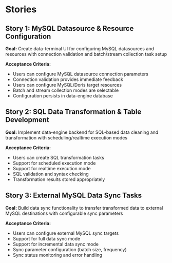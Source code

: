 # Stories

## Story 1: MySQL Datasource & Resource Configuration
**Goal:** Create data-terminal UI for configuring MySQL datasources and resources with connection validation and batch/stream collection task setup

**Acceptance Criteria:**
- Users can configure MySQL datasource connection parameters
- Connection validation provides immediate feedback
- Users can configure MySQL/Doris target resources
- Batch and stream collection modes are selectable
- Configuration persists in data-engine database

## Story 2: SQL Data Transformation & Table Development  
**Goal:** Implement data-engine backend for SQL-based data cleaning and transformation with scheduling/realtime execution modes

**Acceptance Criteria:**
- Users can create SQL transformation tasks
- Support for scheduled execution mode
- Support for realtime execution mode
- SQL validation and syntax checking
- Transformation results stored appropriately

## Story 3: External MySQL Data Sync Tasks
**Goal:** Build data sync functionality to transfer transformed data to external MySQL destinations with configurable sync parameters

**Acceptance Criteria:**
- Users can configure external MySQL sync targets
- Support for full data sync mode
- Support for incremental data sync mode
- Sync parameter configuration (batch size, frequency)
- Sync status monitoring and error handling
